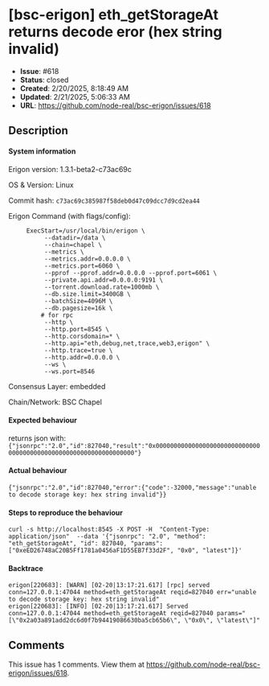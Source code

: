 # [bsc-erigon] eth_getStorageAt returns decode eror (hex string invalid)

- **Issue**: #618
- **Status**: closed
- **Created**: 2/20/2025, 8:18:49 AM
- **Updated**: 2/21/2025, 5:06:33 AM
- **URL**: https://github.com/node-real/bsc-erigon/issues/618

## Description

#### System information

Erigon version: 1.3.1-beta2-c73ac69c

OS & Version: Linux

Commit hash: `c73ac69c385987f58deb0d47c09dcc7d9cd2ea44`

Erigon Command (with flags/config):
```
     ExecStart=/usr/local/bin/erigon \
          --datadir=/data \
          --chain=chapel \
          --metrics \
          --metrics.addr=0.0.0.0 \
          --metrics.port=6060 \
          --pprof --pprof.addr=0.0.0.0 --pprof.port=6061 \
          --private.api.addr=0.0.0.0:9191 \
          --torrent.download.rate=1000mb \
          --db.size.limit=3400GB \
          --batchSize=4096M \
          --db.pagesize=16k \
         # for rpc
          --http \
          --http.port=8545 \
          --http.corsdomain=* \
          --http.api="eth,debug,net,trace,web3,erigon" \
          --http.trace=true \
          --http.addr=0.0.0.0 \
          --ws \
          --ws.port=8546
```

Consensus Layer: embedded

Chain/Network: BSC Chapel

#### Expected behaviour

returns json with:
`{"jsonrpc":"2.0","id":827040,"result":"0x0000000000000000000000000000000000000000000000000000000000000000"}`

#### Actual behaviour

`{"jsonrpc":"2.0","id":827040,"error":{"code":-32000,"message":"unable to decode storage key: hex string invalid"}}`

#### Steps to reproduce the behaviour

`curl -s http://localhost:8545 -X POST -H  "Content-Type: application/json"  --data '{"jsonrpc": "2.0", "method": "eth_getStorageAt", "id": 827040, "params": ["0xeED26748aC20B5Ff1781a0456aF1D55EB7f33d2F", "0x0", "latest"]}'`

#### Backtrace

````
erigon[220683]: [WARN] [02-20|13:17:21.617] [rpc] served                             conn=127.0.0.1:47044 method=eth_getStorageAt reqid=827040 err="unable to decode storage key: hex string invalid"
erigon[220683]: [INFO] [02-20|13:17:21.617] Served                                   conn=127.0.0.1:47044 method=eth_getStorageAt reqid=827040 params="[\"0x2a03a891add2dc6d0f7b94419086630ba5cb65b6\", \"0x0\", \"latest\"]"
````
## Comments

This issue has 1 comments. View them at https://github.com/node-real/bsc-erigon/issues/618.


